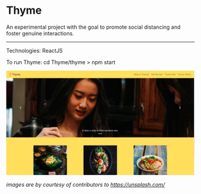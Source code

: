 # Thyme

An experimental project with the goal to promote social distancing and foster genuine interactions.

-------------------------------------
Technologies: ReactJS

To run Thyme:
	cd Thyme/thyme > npm start

![Thyme Demo](https://raw.githubusercontent.com/winnie9197/Thyme/master/thyme/public/images/screenshot-thyme.png)

*images are by courtesy of contributors to https://unsplash.com/*
